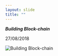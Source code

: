 ```yaml
---
layout: slide
title: ""
---
```

***Building Block-chain***

27/08/2018

![Building Block-chain](https://alghish.netlify.app/img/cert/Building%20Block-chain.jpg)


